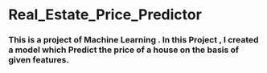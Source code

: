 # Real_Estate_Price_Predictor

### This is a project of Machine Learning . In this Project , I created a model which Predict the price of a house on the basis of given features.
